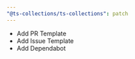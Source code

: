 ```yaml
---
"@ts-collections/ts-collections": patch
---
```


- Add PR Template
- Add Issue Template
- Add Dependabot
